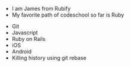 - I am James from Rubify
- My favorite path of codeschool so far is Ruby

* Git
* Javascript
* Ruby on Rails
* iOS
* Android
* Killing history using git rebase
